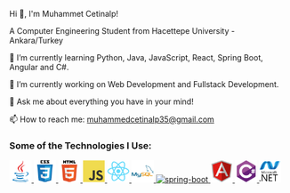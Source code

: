 Hi 👋, I'm Muhammet Cetinalp!

A Computer Engineering Student from Hacettepe University - Ankara/Turkey

🌱 I’m currently learning Python, Java, JavaScript, React, Spring Boot, Angular and C#.

🔭 I’m currently working on Web Development and Fullstack Development.

💬 Ask me about everything you have in your mind!

📫 How to reach me: muhammedcetinalp35@gmail.com

<p align="left">
</p>

<h3 align="left">Some of the Technologies I Use:</h3>
<p align="left"> 
    <a href="https://www.java.com" target="_blank" rel="noreferrer"> 
        <img src="https://raw.githubusercontent.com/devicons/devicon/master/icons/java/java-original.svg" alt="java" width="40" height="40"/> 
    </a> 
    <a href="https://www.w3schools.com/css/" target="_blank" rel="noreferrer"> 
        <img src="https://raw.githubusercontent.com/devicons/devicon/master/icons/css3/css3-original-wordmark.svg" alt="css3" width="40" height="40"/> 
    </a> 
    <a href="https://www.w3.org/html/" target="_blank" rel="noreferrer"> 
        <img src="https://raw.githubusercontent.com/devicons/devicon/master/icons/html5/html5-original-wordmark.svg" alt="html5" width="40" height="40"/> 
    </a> 
    <a href="https://developer.mozilla.org/en-US/docs/Web/JavaScript" target="_blank" rel="noreferrer"> 
        <img src="https://raw.githubusercontent.com/devicons/devicon/master/icons/javascript/javascript-original.svg" alt="javascript" width="40" height="40"/> 
    </a> 
    <a href="https://reactjs.org/" target="_blank" rel="noreferrer"> 
        <img src="https://raw.githubusercontent.com/devicons/devicon/master/icons/react/react-original.svg" alt="react" width="40" height="40"/> 
    </a>
    <a href="https://www.mysql.com/" target="_blank" rel="noreferrer"> 
        <img src="https://raw.githubusercontent.com/devicons/devicon/master/icons/mysql/mysql-original-wordmark.svg" alt="mysql" width="40" height="40"/> 
    </a>
    <a href="https://spring.io/projects/spring-boot" target="_blank" rel="noreferrer"> 
        <img src="https://www.vectorlogo.zone/logos/springio/springio-icon.svg" alt="spring-boot" width="40" height="40"/> 
    </a>
    <a href="https://angular.io/" target="_blank" rel="noreferrer"> 
        <img src="https://raw.githubusercontent.com/devicons/devicon/master/icons/angularjs/angularjs-original.svg" alt="angular" width="40" height="40"/> 
    </a>
    <a href="https://docs.microsoft.com/en-us/dotnet/csharp/" target="_blank" rel="noreferrer"> 
        <img src="https://raw.githubusercontent.com/devicons/devicon/master/icons/csharp/csharp-original.svg" alt="csharp" width="40" height="40"/> 
    </a>
    <a href="https://dotnet.microsoft.com/apps/aspnet" target="_blank" rel="noreferrer"> 
        <img src="https://raw.githubusercontent.com/devicons/devicon/master/icons/dot-net/dot-net-original-wordmark.svg" alt="aspnetcore" width="40" height="40"/> 
    </a>
</p>
